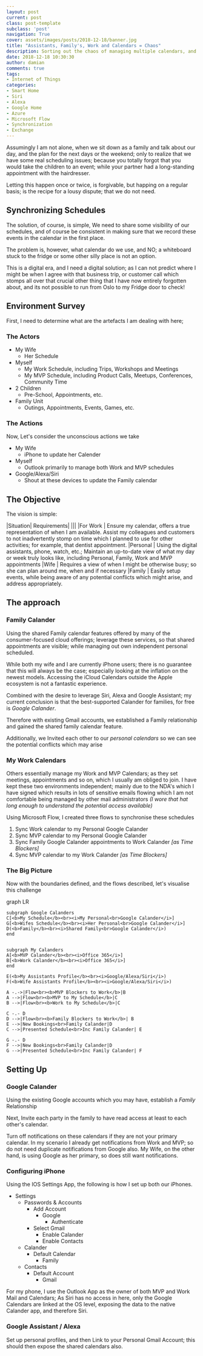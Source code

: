```yaml
---
layout: post
current: post
class: post-template
subclass: 'post'
navigation: True
cover: assets/images/posts/2018-12-18/banner.jpg
title: "Assistants, Family's, Work and Calendars = Chaos"
description: Sorting out the chaos of managing multiple calendars, and putting assistants to work
date: 2018-12-18 10:30:30
author: damian
comments: true
tags:
- Internet of Things
categories:
- Smart Home
- Siri
- Alexa
- Google Home
- Azure
- Microsoft Flow
- Synchronization
- Exchange
---
```



Assumingly I am not alone, when we sit down as a family and talk about our day, and the plan for the next days or the weekend; only to realize that we have some real scheduling issues; because you totally forgot that you would take the children to an event; while your partner had a long-standing appointment with the hairdresser. 

Letting this happen once or twice, is forgivable, but happing on a regular basis; is the recipe for a lousy dispute; that we do not need.

## Synchronizing Schedules

The solution, of course, is simple, We need to share some visibility of our schedules, and of course be consistent in making sure that we record these events in the calendar in the first place.

The problem is, however, what calendar do we use, and NO; a whiteboard stuck to the fridge or some other silly place is not an option. 

This is a digital era, and I need a digital solution; as I can not predict where I might be when I agree with that business trip, or customer call which stomps all over that crucial other thing that I have now entirely forgotten about, and its not possible to run from Oslo to my Fridge door to check!

## Environment Survey

First, I need to determine what are the artefacts I am dealing with here;

### The Actors

* My Wife
    * Her Schedule
* Myself
    * My Work Schedule, including Trips, Workshops and Meetings
    * My MVP Schedule, including Product Calls, Meetups, Conferences, Community Time
* 2 Children
    * Pre-School, Appointments, etc.
* Family Unit
    * Outings, Appointments, Events, Games, etc.

### The Actions

Now, Let's consider the unconscious actions we take

* My Wife
    * iPhone to update her Calender
* Myself 
    * Outlook primarily to manage both Work and MVP schedules
* Google/Alexa/Siri
    * Shout at these devices to update the Family calendar

## The Objective

The vision is simple:

|Situation| Requirements|
|||
|For Work | Ensure my calendar, offers a true representation of when I am available. Assist my colleagues and customers to not inadvertently stomp on time which I planned to use for other activities; for example, that dentist appointment.
|Personal | Using the digital assistants, phone, watch, etc.; Maintain an up-to-date view of what my day or week truly looks like, including Personal, Family, Work and MVP appointments
|Wife     | Requires a view of when I might be otherwise busy; so she can plan around me, when and if necessary
|Family   | Easily setup events, while being aware of any potential conflicts which might arise, and address appropriately.

## The approach

### Family Calander
Using the shared Family calendar features offered by many of the consumer-focused cloud offerings; leverage these services, so that shared appointments are visible; while managing out own independent personal scheduled.

While both my wife and I are currently iPhone users; there is no guarantee that this will always be the case; especially looking at the inflation on the newest models. Accessing the iCloud Calendars outside the Apple ecosystem is not a fantastic experience. 

Combined with the desire to leverage Siri, Alexa and Google Assistant; my current conclusion is that the best-supported Calander for families, for free is *Google Calander*. 

Therefore with existing Gmail accounts, we established a Family relationship and gained the shared family calendar feature.

Additionally, we Invited each other to our *personal calendars* so we can see the potential conflicts which may arise

### My Work Calendars

Others essentially manage my Work and MVP Calendars; as they set meetings, appointments and so on, which I usually am obliged to join. I have kept these two environments independent; mainly due to the NDA's which I have signed which results in lots of sensitive emails flowing which I am not comfortable being managed by other mail administrators *(I wore that hat long enough to understand the potential access available)*

Using Microsoft Flow, I created three flows to synchronise these schedules

1. Sync Work calendar to my Personal Google Calander
2. Sync MVP calendar to my Personal Google Calander
3. Sync Family Google Calander appointments to Work Calander *[as Time Blockers]*
4. Sync MVP calendar to my Work Calander *[as Time Blockers]*

### The Big Picture

Now with the boundaries defined, and the flows described, let's visualise this challenge


<div class="mermaid">
graph LR

    subgraph Google Calanders
    C[<b>My Schedule</b><br><i>My Personal<br>Google Calander</i>]
    G[<b>Wifes Schedule</b><br><i>Her Personal<br>Google Calander</i>]
    D(<b>Family</b><br><i>Shared Family<br>Google Calander</i>)
    end


    subgraph My Calanders
    A[<b>MVP Calander</b><br><i>Office 365</i>]
    B[<b>Work Calander</b><br><i>Office 365</i>]
    end

    E(<b>My Assistants Profile</b><br><i>Google/Alexa/Siri</i>)
    F(<b>Wife Assistants Profile</b><br><i>Google/Alexa/Siri</i>)

    A -.->|Flow<br><b>MVP Blockers to Work</b>|B
    A -->|Flow<br><b>MVP to My Schedule</b>|C
    B -->|Flow<br><b>Work to My Schedule</b>|C
    
    C -.- D
    D -->|Flow<br><b>Family Blockers to Work</b>| B
    E -->|New Bookings<br>Family Calander|D
    C -->|Presented Schedule<br>Inc Family Calander| E

    G -.- D
    F -->|New Bookings<br>Family Calander|D
    G -->|Presented Schedule<br>Inc Family Calander| F

</div>

## Setting Up

### Google Calander
Using the existing Google accounts which you may have, establish a *Family* Relationship

Next, Invite each party in the family to have read access at least to each other's calendar.

Turn off notifications on these calendars if they are not your primary calendar. In my scenario I already get notifications from Work and MVP; so do not need duplicate notifications from Google also. My Wife, on the other hand, is using Google as her primary, so does still want notifications.

### Configuring iPhone

Using the IOS Settings App, the following is how I set up both our iPhones.

* Settings 
    * Passwords & Accounts 
        * Add Account
            * Google 
                * Authenticate
        * Select Gmail
            * Enable Calander
            * Enable Contacts
    * Calander
        * Default Calendar
            * Family
    * Contacts
        * Default Account
            * Gmail

For my phone, I use the Outlook App as the owner of both MVP and Work Mail and Calendars; As Siri has no access in here, only the Google Calendars are linked at the OS level, exposing the data to the native Calander app, and therefore Siri.

### Google Assistant / Alexa

Set up personal profiles, and then Link to your Personal Gmail Account; this should then expose the shared calendars also.


